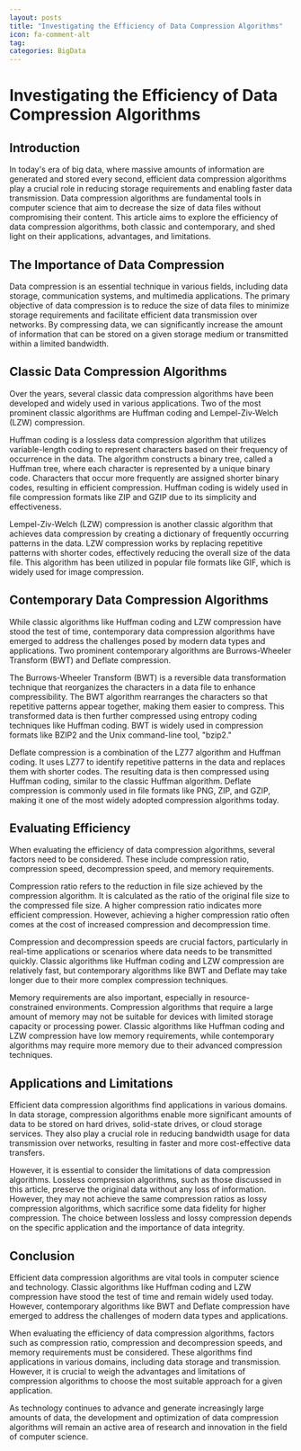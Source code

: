 ```yaml
---
layout: posts
title: "Investigating the Efficiency of Data Compression Algorithms"
icon: fa-comment-alt
tag:      
categories: BigData
---
```



# Investigating the Efficiency of Data Compression Algorithms

## Introduction

In today's era of big data, where massive amounts of information are generated and stored every second, efficient data compression algorithms play a crucial role in reducing storage requirements and enabling faster data transmission. Data compression algorithms are fundamental tools in computer science that aim to decrease the size of data files without compromising their content. This article aims to explore the efficiency of data compression algorithms, both classic and contemporary, and shed light on their applications, advantages, and limitations.

## The Importance of Data Compression

Data compression is an essential technique in various fields, including data storage, communication systems, and multimedia applications. The primary objective of data compression is to reduce the size of data files to minimize storage requirements and facilitate efficient data transmission over networks. By compressing data, we can significantly increase the amount of information that can be stored on a given storage medium or transmitted within a limited bandwidth.

## Classic Data Compression Algorithms

Over the years, several classic data compression algorithms have been developed and widely used in various applications. Two of the most prominent classic algorithms are Huffman coding and Lempel-Ziv-Welch (LZW) compression.

Huffman coding is a lossless data compression algorithm that utilizes variable-length coding to represent characters based on their frequency of occurrence in the data. The algorithm constructs a binary tree, called a Huffman tree, where each character is represented by a unique binary code. Characters that occur more frequently are assigned shorter binary codes, resulting in efficient compression. Huffman coding is widely used in file compression formats like ZIP and GZIP due to its simplicity and effectiveness.

Lempel-Ziv-Welch (LZW) compression is another classic algorithm that achieves data compression by creating a dictionary of frequently occurring patterns in the data. LZW compression works by replacing repetitive patterns with shorter codes, effectively reducing the overall size of the data file. This algorithm has been utilized in popular file formats like GIF, which is widely used for image compression.

## Contemporary Data Compression Algorithms

While classic algorithms like Huffman coding and LZW compression have stood the test of time, contemporary data compression algorithms have emerged to address the challenges posed by modern data types and applications. Two prominent contemporary algorithms are Burrows-Wheeler Transform (BWT) and Deflate compression.

The Burrows-Wheeler Transform (BWT) is a reversible data transformation technique that reorganizes the characters in a data file to enhance compressibility. The BWT algorithm rearranges the characters so that repetitive patterns appear together, making them easier to compress. This transformed data is then further compressed using entropy coding techniques like Huffman coding. BWT is widely used in compression formats like BZIP2 and the Unix command-line tool, "bzip2."

Deflate compression is a combination of the LZ77 algorithm and Huffman coding. It uses LZ77 to identify repetitive patterns in the data and replaces them with shorter codes. The resulting data is then compressed using Huffman coding, similar to the classic Huffman algorithm. Deflate compression is commonly used in file formats like PNG, ZIP, and GZIP, making it one of the most widely adopted compression algorithms today.

## Evaluating Efficiency

When evaluating the efficiency of data compression algorithms, several factors need to be considered. These include compression ratio, compression speed, decompression speed, and memory requirements.

Compression ratio refers to the reduction in file size achieved by the compression algorithm. It is calculated as the ratio of the original file size to the compressed file size. A higher compression ratio indicates more efficient compression. However, achieving a higher compression ratio often comes at the cost of increased compression and decompression time.

Compression and decompression speeds are crucial factors, particularly in real-time applications or scenarios where data needs to be transmitted quickly. Classic algorithms like Huffman coding and LZW compression are relatively fast, but contemporary algorithms like BWT and Deflate may take longer due to their more complex compression techniques.

Memory requirements are also important, especially in resource-constrained environments. Compression algorithms that require a large amount of memory may not be suitable for devices with limited storage capacity or processing power. Classic algorithms like Huffman coding and LZW compression have low memory requirements, while contemporary algorithms may require more memory due to their advanced compression techniques.

## Applications and Limitations

Efficient data compression algorithms find applications in various domains. In data storage, compression algorithms enable more significant amounts of data to be stored on hard drives, solid-state drives, or cloud storage services. They also play a crucial role in reducing bandwidth usage for data transmission over networks, resulting in faster and more cost-effective data transfers.

However, it is essential to consider the limitations of data compression algorithms. Lossless compression algorithms, such as those discussed in this article, preserve the original data without any loss of information. However, they may not achieve the same compression ratios as lossy compression algorithms, which sacrifice some data fidelity for higher compression. The choice between lossless and lossy compression depends on the specific application and the importance of data integrity.

## Conclusion

Efficient data compression algorithms are vital tools in computer science and technology. Classic algorithms like Huffman coding and LZW compression have stood the test of time and remain widely used today. However, contemporary algorithms like BWT and Deflate compression have emerged to address the challenges of modern data types and applications.

When evaluating the efficiency of data compression algorithms, factors such as compression ratio, compression and decompression speeds, and memory requirements must be considered. These algorithms find applications in various domains, including data storage and transmission. However, it is crucial to weigh the advantages and limitations of compression algorithms to choose the most suitable approach for a given application.

As technology continues to advance and generate increasingly large amounts of data, the development and optimization of data compression algorithms will remain an active area of research and innovation in the field of computer science.